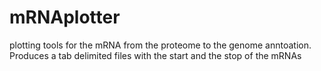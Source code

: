 # mRNAplotter
plotting tools for the mRNA from the proteome to the genome anntoation. Produces a tab delimited files with the start and the stop of the mRNAs
